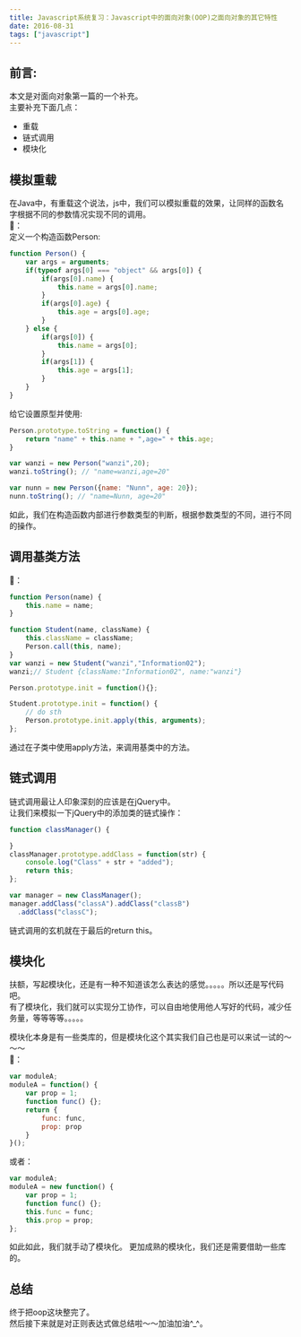 ```yaml
---
title: Javascript系统复习：Javascript中的面向对象(OOP)之面向对象的其它特性
date: 2016-08-31
tags: ["javascript"]
---
```

## 前言:
本文是对面向对象第一篇的一个补充。    
主要补充下面几点：    
- 重载
- 链式调用
- 模块化
    
## 模拟重载
在Java中，有重载这个说法，js中，我们可以模拟重载的效果，让同样的函数名字根据不同的参数情况实现不同的调用。    
🌰：     
定义一个构造函数Person:    

```js
function Person() {
    var args = arguments;
    if(typeof args[0] === "object" && args[0]) {
        if(args[0].name) {
            this.name = args[0].name;
        }
        if(args[0].age) {
            this.age = args[0].age;
        }
    } else {
        if(args[0]) {
            this.name = args[0];
        }
        if(args[1]) {
            this.age = args[1];
        }
    }
}
```

给它设置原型并使用:    
    
```js
Person.prototype.toString = function() {
    return "name" + this.name + ",age=" + this.age;
}

var wanzi = new Person("wanzi",20);
wanzi.toString(); // "name=wanzi,age=20"

var nunn = new Person({name: "Nunn", age: 20});
nunn.toString(); // "name=Nunn, age=20"
```
   
如此，我们在构造函数内部进行参数类型的判断，根据参数类型的不同，进行不同的操作。      

<!-- more --> 
    
## 调用基类方法
🌰：    
   
```js
function Person(name) {
    this.name = name;
}

function Student(name, className) {
    this.className = className;
    Person.call(this, name);
}
var wanzi = new Student("wanzi","Information02");
wanzi;// Student {className:"Information02", name:"wanzi"}

Person.prototype.init = function(){};

Student.prototype.init = function() {
    // do sth
    Person.prototype.init.apply(this, arguments);
};
```

通过在子类中使用apply方法，来调用基类中的方法。    
   
## 链式调用
链式调用最让人印象深刻的应该是在jQuery中。   
让我们来模拟一下jQuery中的添加类的链式操作：   
    
```js
function classManager() {

}
classManager.prototype.addClass = function(str) {
    console.log("Class" + str + "added");
    return this;
};

var manager = new ClassManager();
manager.addClass("classA").addClass("classB")
  .addClass("classC");
```
链式调用的玄机就在于最后的return this。    
    
## 模块化
扶额，写起模块化，还是有一种不知道该怎么表达的感觉。。。。。所以还是写代码吧。     
有了模块化，我们就可以实现分工协作，可以自由地使用他人写好的代码，减少任务量，等等等等。。。。。     

模块化本身是有一些类库的，但是模块化这个其实我们自己也是可以来试一试的～～～    
🌰：    

```js
var moduleA;
moduleA = function() {
    var prop = 1;
    function func() {};
    return {
        func: func,
        prop: prop
    }
}();
```

或者：    
    
```js
var moduleA;
moduleA = new function() {
    var prop = 1;
    function func() {};
    this.func = func;
    this.prop = prop;
};
```

如此如此，我们就手动了模块化。
更加成熟的模块化，我们还是需要借助一些库的。     
    
## 总结
终于把oop这块整完了。   
然后接下来就是对正则表达式做总结啦～～加油加油^_^。    
   



